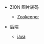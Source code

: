 <!-- _sidebar.md -->

* ZION 图片转码
  * [Zookeeper](/kafka/kafka.md) <!--注意这里是相对路径-->

* 后端
  * [java](/ProjectDocs/java基础.md)